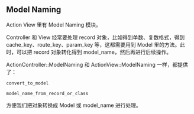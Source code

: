 ## Model Naming

Action View 里有 Model Naming 模块。

Controller 和 View 经常要处理 record 对象，比如得到单数、复数格式，得到 cache_key、route_key、param_key 等，这都需要用到 Model 里的方法。此时，可以把 record 对象转化得到 model_name，然后再进行后续操作。

ActionController::ModelNaming 和 ActionView::ModelNaming 一样，都提供了：

```
convert_to_model

model_name_from_record_or_class
```

方便我们把对象转换成 Model 或 model_name 进行处理。
